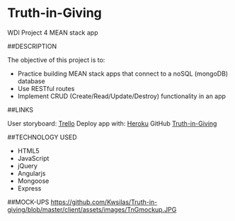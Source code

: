 # Truth-in-Giving
WDI Project 4 MEAN stack app

##DESCRIPTION

The objective of this project is to:

* Practice building MEAN stack apps that connect to a noSQL (mongoDB) database
* Use RESTful routes
* Implement CRUD (Create/Read/Update/Destroy) functionality in an app

##LINKS

User storyboard: [Trello](https://trello.com/b/pbj6YNeu/truth-in-giving)
Deploy app with: [Heroku](https://secret-wildwood-2755.herokuapp.com/)
GitHub [Truth-in-Giving](https://github.com/Kwsilas/Truth-in-giving)

##TECHNOLOGY USED

* HTML5
* JavaScript
* jQuery
* Angularjs
* Mongoose
* Express

##MOCK-UPS
https://github.com/Kwsilas/Truth-in-giving/blob/master/client/assets/images/TnGmockup.JPG
